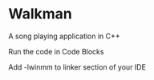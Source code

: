 # Walkman
A song playing application in C++

Run the code in Code Blocks

Add -lwinmm to linker section of your IDE
